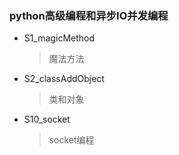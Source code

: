 ### python高级编程和异步IO并发编程

* S1_magicMethod
    > 魔法方法
    
* S2_classAddObject
    > 类和对象
    
* S10_socket
    > socket编程